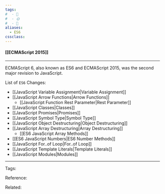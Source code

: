 ```yaml
---
tags:
#  - 🌱️
#  - 🌞️
#  - 🌲️
aliases: 
  - ES6
cssclass: 
---
```


#### [[ECMAScript 2015]]

---

ECMAScript 6, also known as ES6 and ECMAScript 2015, was the second major revision to JavaScript.

List of `ES6` Changes:

- [[JavaScript Variable Assignment|Variable Assignment]]
- [[JavaScript Arrow Functions|Arrow Functions]]
	- [[JavaScript Function Rest Parameter|Rest Parameter]]
- [[JavaScript Classes|Classes]]
- [[JavaScript Promises|Promises]]
- [[JavaScript Symbol Type|Symbol Type]]
- [[JavaScript Object Destructuring|Object Destructuring]]
- [[JavaScript Array Destructuring|Array Destructuring]]
	- [[ES6 JavaScript Array Methods]]
- [[ES6 JavaScript Numbers|ES6 Number Methods]]
- [[JavaScript For..of Loop|For..of Loop]]
- [[JavaScript Template Literals|Template Literals]]
- [[JavaScript Modules|Modules]]

---
Tags: 

Reference:

Related:


